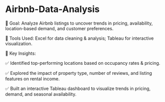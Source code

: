 # Airbnb-Data-Analysis
🔹 Goal: Analyze Airbnb listings to uncover trends in pricing, availability, location-based demand, and customer preferences.

🔹 Tools Used: Excel for data cleaning & analysis; Tableau for interactive visualization.

🔹 Key Insights:

✅ Identified top-performing locations based on occupancy rates & pricing.

✅ Explored the impact of property type, number of reviews, and listing features on rental income.

✅ Built an interactive Tableau dashboard to visualize trends in pricing, demand, and seasonal availability.
